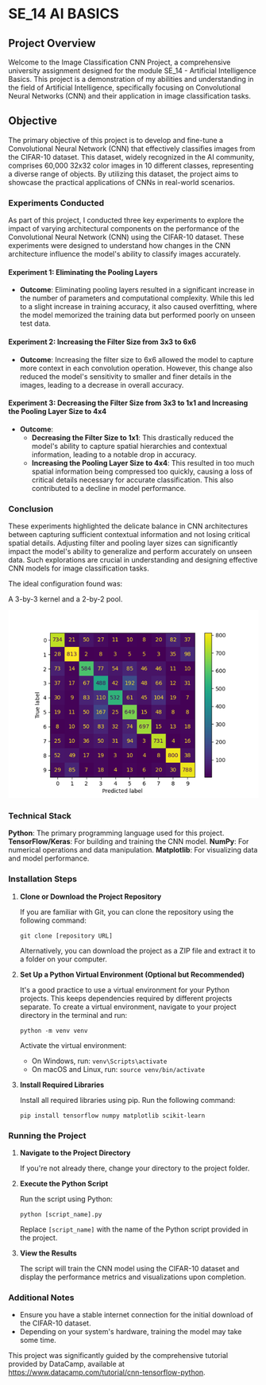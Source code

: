 
# SE_14 AI BASICS

## Project Overview
Welcome to the Image Classification CNN Project, a comprehensive university assignment designed for the module SE_14 - Artificial Intelligence Basics. This project is a demonstration of my abilities and understanding in the field of Artificial Intelligence, specifically focusing on Convolutional Neural Networks (CNN) and their application in image classification tasks.

## Objective
The primary objective of this project is to develop and fine-tune a Convolutional Neural Network (CNN) that effectively classifies images from the CIFAR-10 dataset. This dataset, widely recognized in the AI community, comprises 60,000 32x32 color images in 10 different classes, representing a diverse range of objects. By utilizing this dataset, the project aims to showcase the practical applications of CNNs in real-world scenarios.

### Experiments Conducted

As part of this project, I conducted three key experiments to explore the impact of varying architectural components on the performance of the Convolutional Neural Network (CNN) using the CIFAR-10 dataset. These experiments were designed to understand how changes in the CNN architecture influence the model's ability to classify images accurately.

#### Experiment 1: Eliminating the Pooling Layers

- **Outcome**: Eliminating pooling layers resulted in a significant increase in the number of parameters and computational complexity. While this led to a slight increase in training accuracy, it also caused overfitting, where the model memorized the training data but performed poorly on unseen test data.

#### Experiment 2: Increasing the Filter Size from 3x3 to 6x6

- **Outcome**: Increasing the filter size to 6x6 allowed the model to capture more context in each convolution operation. However, this change also reduced the model's sensitivity to smaller and finer details in the images, leading to a decrease in overall accuracy.

#### Experiment 3: Decreasing the Filter Size from 3x3 to 1x1 and Increasing the Pooling Layer Size to 4x4

- **Outcome**: 
   - **Decreasing the Filter Size to 1x1**: This drastically reduced the model's ability to capture spatial hierarchies and contextual information, leading to a notable drop in accuracy.
   - **Increasing the Pooling Layer Size to 4x4**: This resulted in too much spatial information being compressed too quickly, causing a loss of critical details necessary for accurate classification. This also contributed to a decline in model performance.

### Conclusion

These experiments highlighted the delicate balance in CNN architectures between capturing sufficient contextual information and not losing critical spatial details. Adjusting filter and pooling layer sizes can significantly impact the model's ability to generalize and perform accurately on unseen data. Such explorations are crucial in understanding and designing effective CNN models for image classification tasks.

The ideal configuration found was:

A 3-by-3 kernel and a 2-by-2 pool.

![Confusion-Matrix-Evaluation](https://github.com/paumarro/SE_14-AI-BASICS/blob/main/Confusion-Matrix-Evaluation.png)


### Technical Stack

**Python**: The primary programming language used for this project.\
**TensorFlow/Keras**: For building and training the CNN model.
**NumPy**: For numerical operations and data manipulation.
**Matplotlib**: For visualizing data and model performance.

### Installation Steps

1. **Clone or Download the Project Repository**

   If you are familiar with Git, you can clone the repository using the following command:

   ```
   git clone [repository URL]
   ```

   Alternatively, you can download the project as a ZIP file and extract it to a folder on your computer.

2. **Set Up a Python Virtual Environment (Optional but Recommended)**

   It's a good practice to use a virtual environment for your Python projects. This keeps dependencies required by different projects separate. To create a virtual environment, navigate to your project directory in the terminal and run:

   ```
   python -m venv venv
   ```

   Activate the virtual environment:

   - On Windows, run: `venv\Scripts\activate`
   - On macOS and Linux, run: `source venv/bin/activate`

3. **Install Required Libraries**

   Install all required libraries using pip. Run the following command:

   ```
   pip install tensorflow numpy matplotlib scikit-learn
   ```

### Running the Project

1. **Navigate to the Project Directory**

   If you're not already there, change your directory to the project folder.

2. **Execute the Python Script**

   Run the script using Python:

   ```
   python [script_name].py
   ```

   Replace `[script_name]` with the name of the Python script provided in the project.

3. **View the Results**

   The script will train the CNN model using the CIFAR-10 dataset and display the performance metrics and visualizations upon completion.

### Additional Notes

- Ensure you have a stable internet connection for the initial download of the CIFAR-10 dataset.
- Depending on your system's hardware, training the model may take some time.


This project was significantly guided by the comprehensive tutorial provided by DataCamp, available at https://www.datacamp.com/tutorial/cnn-tensorflow-python.
